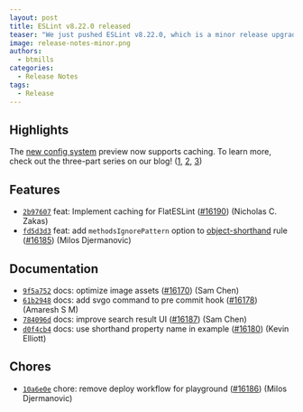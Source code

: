 ```yaml
---
layout: post
title: ESLint v8.22.0 released
teaser: "We just pushed ESLint v8.22.0, which is a minor release upgrade of ESLint. This release adds some new features and fixes several bugs found in the previous release."
image: release-notes-minor.png
authors:
  - btmills
categories:
  - Release Notes
tags:
  - Release
---
```


## Highlights

The [new config system](/docs/latest/user-guide/configuring/configuration-files-new) preview now supports caching. To learn more, check out the three-part series on our blog! ([1](/blog/2022/08/new-config-system-part-1/), [2](/blog/2022/08/new-config-system-part-2/), [3](/blog/2022/08/new-config-system-part-3/))








## Features


* [`2b97607`](https://github.com/eslint/eslint/commit/2b97607675e1d0920a3abedd736e2ae00ed26d52) feat: Implement caching for FlatESLint ([#16190](https://github.com/eslint/eslint/issues/16190)) (Nicholas C. Zakas)
* [`fd5d3d3`](https://github.com/eslint/eslint/commit/fd5d3d37c97001fad1d9ae4386f76b3587cceba9) feat: add `methodsIgnorePattern` option to [object-shorthand](/docs/rules/object-shorthand) rule ([#16185](https://github.com/eslint/eslint/issues/16185)) (Milos Djermanovic)








## Documentation


* [`9f5a752`](https://github.com/eslint/eslint/commit/9f5a75206675f2404ad6733640cf05ab44b02274) docs: optimize image assets ([#16170](https://github.com/eslint/eslint/issues/16170)) (Sam Chen)
* [`61b2948`](https://github.com/eslint/eslint/commit/61b2948cb71ec505d2f7e904c7ad77ee1da64db2) docs: add svgo command to pre commit hook ([#16178](https://github.com/eslint/eslint/issues/16178)) (Amaresh  S M)
* [`784096d`](https://github.com/eslint/eslint/commit/784096d37808e59ce8cc07c3c18018b31a31c3f8) docs: improve search result UI ([#16187](https://github.com/eslint/eslint/issues/16187)) (Sam Chen)
* [`d0f4cb4`](https://github.com/eslint/eslint/commit/d0f4cb42e86b4b9c7bdf91e88a4ec0d36074f36b) docs: use shorthand property name in example ([#16180](https://github.com/eslint/eslint/issues/16180)) (Kevin Elliott)








## Chores


* [`10a6e0e`](https://github.com/eslint/eslint/commit/10a6e0e14488e4ae9ab267fb5db2ec0c5bb85d59) chore: remove deploy workflow for playground ([#16186](https://github.com/eslint/eslint/issues/16186)) (Milos Djermanovic)

